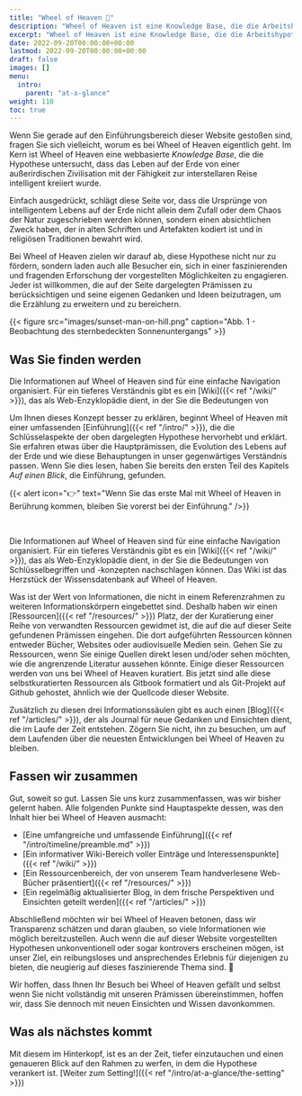 ```yaml
---
title: "Wheel of Heaven 🌌"
description: "Wheel of Heaven ist eine Knowledge Base, die die Arbeitshypothese untersucht, dass das Leben auf der Erde von einer außerirdischen Zivilisation, den sogenannten Elohim, intelligent kreiiert wurde."
excerpt: "Wheel of Heaven ist eine Knowledge Base, die die Arbeitshypothese untersucht, dass das Leben auf der Erde von einer außerirdischen Zivilisation, den sogenannten Elohim, intelligent kreiiert wurde."
date: 2022-09-20T00:00:00+00:00
lastmod: 2022-09-20T00:00:00+00:00
draft: false
images: []
menu:
  intro:
    parent: "at-a-glance"
weight: 110
toc: true
---
```


Wenn Sie gerade auf den Einführungsbereich dieser Website gestoßen sind, fragen Sie sich vielleicht, worum es bei Wheel of Heaven eigentlich geht. Im Kern ist Wheel of Heaven eine webbasierte _Knowledge Base_, die die Hypothese untersucht, dass das Leben auf der Erde von einer außerirdischen Zivilisation mit der Fähigkeit zur interstellaren Reise intelligent kreiiert wurde.

Einfach ausgedrückt, schlägt diese Seite vor, dass die Ursprünge von intelligentem Lebens auf der Erde nicht allein dem Zufall oder dem Chaos der Natur zugeschrieben werden können, sondern einen absichtlichen Zweck haben, der in alten Schriften und Artefakten kodiert ist und in religiösen Traditionen bewahrt wird.

Bei Wheel of Heaven zielen wir darauf ab, diese Hypothese nicht nur zu fördern, sondern laden auch alle Besucher ein, sich in einer faszinierenden und fragenden Erforschung der vorgestellten Möglichkeiten zu engagieren. Jeder ist willkommen, die auf der Seite dargelegten Prämissen zu berücksichtigen und seine eigenen Gedanken und Ideen beizutragen, um die Erzählung zu erweitern und zu bereichern.

{{< figure src="images/sunset-man-on-hill.png" caption="Abb. 1 - Beobachtung des sternbedeckten Sonnenuntergangs" >}}

## Was Sie finden werden

Die Informationen auf Wheel of Heaven sind für eine einfache Navigation organisiert. Für ein tieferes Verständnis gibt es ein [Wiki]({{< ref "/wiki/" >}}), das als Web-Enzyklopädie dient, in der Sie die Bedeutungen von

Um Ihnen dieses Konzept besser zu erklären, beginnt Wheel of Heaven mit einer umfassenden [Einführung]({{< ref "/intro/" >}}), die die Schlüsselaspekte der oben dargelegten Hypothese hervorhebt und erklärt. Sie erfahren etwas über die Hauptprämissen, die Evolution des Lebens auf der Erde und wie diese Behauptungen in unser gegenwärtiges Verständnis passen. Wenn Sie dies lesen, haben Sie bereits den ersten Teil des Kapitels _Auf einen Blick_, die Einführung, gefunden.

{{< alert icon="👉" text="Wenn Sie das erste Mal mit Wheel of Heaven in Berührung kommen, bleiben Sie vorerst bei der Einführung." />}}

<br>

Die Informationen auf Wheel of Heaven sind für eine einfache Navigation organisiert. Für ein tieferes Verständnis gibt es ein [Wiki]({{< ref "/wiki/" >}}), das als Web-Enzyklopädie dient, in der Sie die Bedeutungen von Schlüsselbegriffen und -konzepten nachschlagen können. Das Wiki ist das Herzstück der Wissensdatenbank auf Wheel of Heaven.

Was ist der Wert von Informationen, die nicht in einem Referenzrahmen zu weiteren Informationskörpern eingebettet sind. Deshalb haben wir einen [Ressourcen]({{< ref "/resources/" >}}) Platz, der der Kuratierung einer Reihe von verwandten Ressourcen gewidmet ist, die auf die auf dieser Seite gefundenen Prämissen eingehen. Die dort aufgeführten Ressourcen können entweder Bücher, Websites oder audiovisuelle Medien sein. Gehen Sie zu Ressourcen, wenn Sie einige Quellen direkt lesen und/oder sehen möchten, wie die angrenzende Literatur aussehen könnte. Einige dieser Ressourcen werden von uns bei Wheel of Heaven kuratiert. Bis jetzt sind alle diese selbstkuratierten Ressourcen als Gitbook formatiert und als Git-Projekt auf Github gehostet, ähnlich wie der Quellcode dieser Website.

Zusätzlich zu diesen drei Informationssäulen gibt es auch einen [Blog]({{< ref "/articles/" >}}), der als Journal für neue Gedanken und Einsichten dient, die im Laufe der Zeit entstehen. Zögern Sie nicht, ihn zu besuchen, um auf dem Laufenden über die neuesten Entwicklungen bei Wheel of Heaven zu bleiben.

## Fassen wir zusammen

Gut, soweit so gut. Lassen Sie uns kurz zusammenfassen, was wir bisher gelernt haben. Alle folgenden Punkte sind Hauptaspekte dessen, was den Inhalt hier bei Wheel of Heaven ausmacht:

- [Eine umfangreiche und umfassende Einführung]({{< ref "/intro/timeline/preamble.md" >}})
- [Ein informativer Wiki-Bereich voller Einträge und Interessenspunkte]({{< ref "/wiki/" >}})
- [Ein Ressourcenbereich, der von unserem Team handverlesene Web-Bücher präsentiert]({{< ref "/resources/" >}})
- [Ein regelmäßig aktualisierter Blog, in dem frische Perspektiven und Einsichten geteilt werden]({{< ref "/articles/" >}})

Abschließend möchten wir bei Wheel of Heaven betonen, dass wir Transparenz schätzen und daran glauben, so viele Informationen wie möglich bereitzustellen. Auch wenn die auf dieser Website vorgestellten Hypothesen unkonventionell oder sogar kontrovers erscheinen mögen, ist unser Ziel, ein reibungsloses und ansprechendes Erlebnis für diejenigen zu bieten, die neugierig auf dieses faszinierende Thema sind. 🙏

Wir hoffen, dass Ihnen Ihr Besuch bei Wheel of Heaven gefällt und selbst wenn Sie nicht vollständig mit unseren Prämissen übereinstimmen, hoffen wir, dass Sie dennoch mit neuen Einsichten und Wissen davonkommen.

## Was als nächstes kommt

Mit diesem im Hinterkopf, ist es an der Zeit, tiefer einzutauchen und einen genaueren Blick auf den Rahmen zu werfen, in dem die Hypothese verankert ist. [Weiter zum Setting!]({{< ref "/intro/at-a-glance/the-setting" >}})

